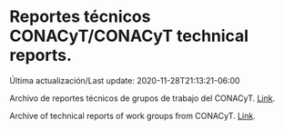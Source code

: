 # Reportes técnicos CONACyT/CONACyT technical reports.

Última actualización/Last update: 2020-11-28T21:13:21-06:00

Archivo de reportes técnicos de grupos de trabajo del CONACyT. [Link](https://coronavirus.conacyt.mx/productos/index.html).

Archive of technical reports of work groups from CONACyT. [Link](https://coronavirus.conacyt.mx/productos/index.html).
